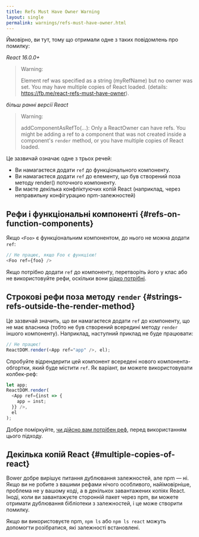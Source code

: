 ```yaml
---
title: Refs Must Have Owner Warning
layout: single
permalink: warnings/refs-must-have-owner.html
---
```


Ймовірно, ви тут, тому що отримали одне з таких повідомлень про помилку:

*React 16.0.0+*
> Warning:
>
> Element ref was specified as a string (myRefName) but no owner was set. You may have multiple copies of React loaded. (details: https://fb.me/react-refs-must-have-owner).

*більш ранні версії React*
> Warning:
>
> addComponentAsRefTo(...): Only a ReactOwner can have refs. You might be adding a ref to a component that was not created inside a component's `render` method, or you have multiple copies of React loaded.

Це зазвичай означає одне з трьох речей:

- Ви намагаєтеся додати `ref` до функціонального компоненту.
- Ви намагаєтеся додати `ref` до елементу, що був створений поза методу render() поточного компоненту.
- Ви маєте декілька конфліктуючих копій React (наприклад, через неправильну конфігурацию npm-залежностей)

## Рефи і функціональні компоненті {#refs-on-function-components}

Якщо `<Foo>` є функціональним компонентом, до нього не можна додати `ref`:

```js
// Не працює, якщо Foo є функцією!
<Foo ref={foo} />
```

Якщо потрібно додати `ref` до компоненту, перетворіть його у клас або не використовуйте рефи, оскільки вони [рідко потрібні](/docs/refs-and-the-dom.html#when-to-use-refs).

## Строкові рефи поза методу `render` {#strings-refs-outside-the-render-method}

Це зазвичай значить, що ви намагаєтеся додати `ref` до компоненту, що не має власника (тобто не був створений всередині методу `render` іншого компоненту). Наприклад, наступний приклад не буде працювати:

```js
// Не працює!
ReactDOM.render(<App ref="app" />, el);
```

Спробуйте відрендерити цей компонент всередені нового компонента-обгортки, який буде містити `ref`. Як варіант, ви можете використовувати колбек-реф:

```js
let app;
ReactDOM.render(
  <App ref={inst => {
    app = inst;
  }} />,
  el
);
```

Добре поміркуйте, [чи дійсно вам потрібен реф](/docs/refs-and-the-dom.html#when-to-use-refs), перед використанням цього підходу.

## Декілька копій React {#multiple-copies-of-react}

Bower добре вирішує питання дублювання залежностей, але npm — ні. Якщо ви не робите з вашими рефами нічого особливого, найімовірніше, проблема не у вашому коді, а в декількох завантажених копіях React. Іноді, коли ви завантажуєте сторонній пакет через npm, ви можете отримати дублювання бібліотеки з залежностей, і це може створити помилку.

Якщо ви використовуєте npm, `npm ls` або `npm ls react` можуть допомогти розібратися, які залежності встановлені.
